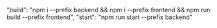 "build": "npm i --prefix backend && npm i --prefix frontend && npm run build --prefix frontend",
"start": "npm run start --prefix backend"